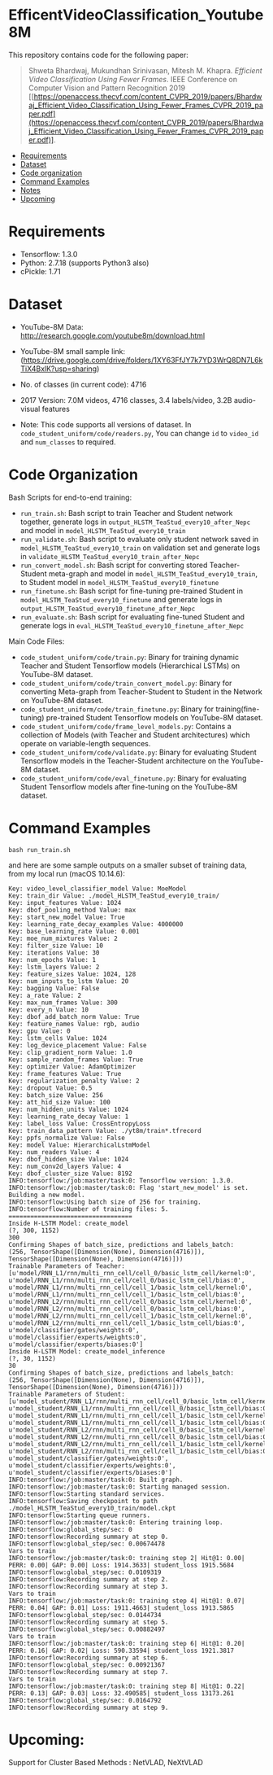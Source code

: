 # EfficentVideoClassification_Youtube8M
This repository contains code for the following paper:
> Shweta Bhardwaj, Mukundhan Srinivasan, Mitesh M. Khapra. *Efficient Video Classification Using Fewer Frames*. IEEE Conference on Computer Vision and Pattern Recognition 2019 [[https://openaccess.thecvf.com/content_CVPR_2019/papers/Bhardwaj_Efficient_Video_Classification_Using_Fewer_Frames_CVPR_2019_paper.pdf](https://openaccess.thecvf.com/content_CVPR_2019/papers/Bhardwaj_Efficient_Video_Classification_Using_Fewer_Frames_CVPR_2019_paper.pdf)].

- [Requirements](#Requirements)
- [Dataset](#Dataset)
- [Code organization](#code-organization)
- [Command Examples](#command-examples)
- [Notes](#Notes)
- [Upcoming](#Upcoming)

# Requirements
* Tensorflow: 1.3.0
* Python: 2.7.18 (supports Python3 also)
* cPickle: 1.71

# Dataset
- YouTube-8M Data: http://research.google.com/youtube8m/download.html
- YouTube-8M small sample link: (https://drive.google.com/drive/folders/1XY63FfJY7k7YD3WrQ8DN7L6kTiX4BxlK?usp=sharing)

- No. of classes (in current code): 4716
- 2017 Version: 7.0M videos, 4716 classes, 3.4 labels/video, 3.2B audio-visual features
- Note: This code supports all versions of dataset. In ```code_student_uniform/code/readers.py```, You can change ```id``` to ```video_id``` and ```num_classes``` to required.

# Code Organization
Bash Scripts for end-to-end training:
- `run_train.sh`: Bash script to train Teacher and Student network together, generate logs in `output_HLSTM_TeaStud_every10_after_Nepc` and model in `model_HLSTM_TeaStud_every10_train`
- `run_validate.sh`: Bash script to evaluate only student network saved in `model_HLSTM_TeaStud_every10_train` on validation set and generate logs in `validate_HLSTM_TeaStud_every10_train_after_Nepc`
- `run_convert_model.sh`: Bash script for converting stored Teacher-Student meta-graph and model in `model_HLSTM_TeaStud_every10_train`, to Student model in  `model_HLSTM_TeaStud_every10_finetune`
- `run_finetune.sh`: Bash script for fine-tuning pre-trained Student in `model_HLSTM_TeaStud_every10_finetune` and generate logs in `output_HLSTM_TeaStud_every10_finetune_after_Nepc`
- `run_evaluate.sh`: Bash script for evaluating fine-tuned Student and generate logs in `eval_HLSTM_TeaStud_every10_finetune_after_Nepc`

Main Code Files:
- `code_student_uniform/code/train.py`: Binary for training dynamic Teacher and Student Tensorflow models (Hierarchical LSTMs) on YouTube-8M dataset.
- `code_student_uniform/code/train_convert_model.py`: Binary for converting Meta-graph from Teacher-Student to Student in the Network on YouTube-8M dataset.
- `code_student_uniform/code/train_finetune.py`: Binary for training(fine-tuning) pre-trained Student Tensorflow models on YouTube-8M dataset.
- `code_student_uniform/code/frame_level_models.py`: Contains a collection of Models (with Teacher and Student architectures) which operate on variable-length sequences.
- `code_student_uniform/code/validate.py`: Binary for evaluating Student Tensorflow models in the Teacher-Student architecture on the YouTube-8M dataset.
- `code_student_uniform/code/eval_finetune.py`: Binary for evaluating Student Tensorflow models after fine-tuning on the YouTube-8M dataset.

# Command Examples
```
bash run_train.sh
```
and here are some sample outputs on a smaller subset of training data, from my local run (macOS 10.14.6):
```
Key: video_level_classifier_model Value: MoeModel
Key: train_dir Value: ./model_HLSTM_TeaStud_every10_train/
Key: input_features Value: 1024
Key: dbof_pooling_method Value: max
Key: start_new_model Value: True
Key: learning_rate_decay_examples Value: 4000000
Key: base_learning_rate Value: 0.001
Key: moe_num_mixtures Value: 2
Key: filter_size Value: 10
Key: iterations Value: 30
Key: num_epochs Value: 1
Key: lstm_layers Value: 2
Key: feature_sizes Value: 1024, 128
Key: num_inputs_to_lstm Value: 20
Key: bagging Value: False
Key: a_rate Value: 2
Key: max_num_frames Value: 300
Key: every_n Value: 10
Key: dbof_add_batch_norm Value: True
Key: feature_names Value: rgb, audio
Key: gpu Value: 0
Key: lstm_cells Value: 1024
Key: log_device_placement Value: False
Key: clip_gradient_norm Value: 1.0
Key: sample_random_frames Value: True
Key: optimizer Value: AdamOptimizer
Key: frame_features Value: True
Key: regularization_penalty Value: 2
Key: dropout Value: 0.5
Key: batch_size Value: 256
Key: att_hid_size Value: 100
Key: num_hidden_units Value: 1024
Key: learning_rate_decay Value: 1
Key: label_loss Value: CrossEntropyLoss
Key: train_data_pattern Value: ./yt8m/train*.tfrecord
Key: ppfs_normalize Value: False
Key: model Value: HierarchicalLstmModel
Key: num_readers Value: 4
Key: dbof_hidden_size Value: 1024
Key: num_conv2d_layers Value: 4
Key: dbof_cluster_size Value: 8192
INFO:tensorflow:/job:master/task:0: Tensorflow version: 1.3.0.
INFO:tensorflow:/job:master/task:0: Flag 'start_new_model' is set. Building a new model.
INFO:tensorflow:Using batch size of 256 for training.
INFO:tensorflow:Number of training files: 5.
==================================
Inside H-LSTM Model: create_model
(?, 300, 1152)
300
Confirming Shapes of batch_size, predictions and labels_batch:
(256, TensorShape([Dimension(None), Dimension(4716)]), TensorShape([Dimension(None), Dimension(4716)]))
Trainable Parameters of Teacher:
[u'model/RNN_L1/rnn/multi_rnn_cell/cell_0/basic_lstm_cell/kernel:0', u'model/RNN_L1/rnn/multi_rnn_cell/cell_0/basic_lstm_cell/bias:0', u'model/RNN_L1/rnn/multi_rnn_cell/cell_1/basic_lstm_cell/kernel:0', u'model/RNN_L1/rnn/multi_rnn_cell/cell_1/basic_lstm_cell/bias:0', u'model/RNN_L2/rnn/multi_rnn_cell/cell_0/basic_lstm_cell/kernel:0', u'model/RNN_L2/rnn/multi_rnn_cell/cell_0/basic_lstm_cell/bias:0', u'model/RNN_L2/rnn/multi_rnn_cell/cell_1/basic_lstm_cell/kernel:0', u'model/RNN_L2/rnn/multi_rnn_cell/cell_1/basic_lstm_cell/bias:0', u'model/classifier/gates/weights:0', u'model/classifier/experts/weights:0', u'model/classifier/experts/biases:0']
Inside H-LSTM Model: create_model_inference
(?, 30, 1152)
30
Confirming Shapes of batch_size, predictions and labels_batch:
(256, TensorShape([Dimension(None), Dimension(4716)]), TensorShape([Dimension(None), Dimension(4716)]))
Trainable Parameters of Student:
[u'model_student/RNN_L1/rnn/multi_rnn_cell/cell_0/basic_lstm_cell/kernel:0', u'model_student/RNN_L1/rnn/multi_rnn_cell/cell_0/basic_lstm_cell/bias:0', u'model_student/RNN_L1/rnn/multi_rnn_cell/cell_1/basic_lstm_cell/kernel:0', u'model_student/RNN_L1/rnn/multi_rnn_cell/cell_1/basic_lstm_cell/bias:0', u'model_student/RNN_L2/rnn/multi_rnn_cell/cell_0/basic_lstm_cell/kernel:0', u'model_student/RNN_L2/rnn/multi_rnn_cell/cell_0/basic_lstm_cell/bias:0', u'model_student/RNN_L2/rnn/multi_rnn_cell/cell_1/basic_lstm_cell/kernel:0', u'model_student/RNN_L2/rnn/multi_rnn_cell/cell_1/basic_lstm_cell/bias:0', u'model_student/classifier/gates/weights:0', u'model_student/classifier/experts/weights:0', u'model_student/classifier/experts/biases:0']
INFO:tensorflow:/job:master/task:0: Built graph.
INFO:tensorflow:/job:master/task:0: Starting managed session.
INFO:tensorflow:Starting standard services.
INFO:tensorflow:Saving checkpoint to path ./model_HLSTM_TeaStud_every10_train/model.ckpt
INFO:tensorflow:Starting queue runners.
INFO:tensorflow:/job:master/task:0: Entering training loop.
INFO:tensorflow:global_step/sec: 0
INFO:tensorflow:Recording summary at step 0.
INFO:tensorflow:global_step/sec: 0.00674478
Vars to train
INFO:tensorflow:/job:master/task:0: training step 2| Hit@1: 0.00| PERR: 0.00| GAP: 0.00| Loss: 1914.3633| student_loss 1915.5684
INFO:tensorflow:global_step/sec: 0.0109319
INFO:tensorflow:Recording summary at step 2.
INFO:tensorflow:Recording summary at step 3.
Vars to train
INFO:tensorflow:/job:master/task:0: training step 4| Hit@1: 0.07| PERR: 0.04| GAP: 0.01| Loss: 1911.4663| student_loss 1913.5865
INFO:tensorflow:global_step/sec: 0.0144734
INFO:tensorflow:Recording summary at step 5.
INFO:tensorflow:global_step/sec: 0.00882497
Vars to train
INFO:tensorflow:/job:master/task:0: training step 6| Hit@1: 0.20| PERR: 0.16| GAP: 0.02| Loss: 590.33594| student_loss 1921.3817
INFO:tensorflow:Recording summary at step 6.
INFO:tensorflow:global_step/sec: 0.00921367
INFO:tensorflow:Recording summary at step 7.
Vars to train
INFO:tensorflow:/job:master/task:0: training step 8| Hit@1: 0.22| PERR: 0.13| GAP: 0.03| Loss: 32.490585| student_loss 13173.261
INFO:tensorflow:global_step/sec: 0.0164792
INFO:tensorflow:Recording summary at step 9.
```

# Upcoming:
Support for Cluster Based Methods : NetVLAD, NeXtVLAD
